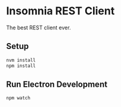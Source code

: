 Insomnia REST Client
====================

The best REST client ever.


Setup
-----

```bash
nvm install
npm install
```

Run Electron Development
------------------------

```bash
npm watch
```

